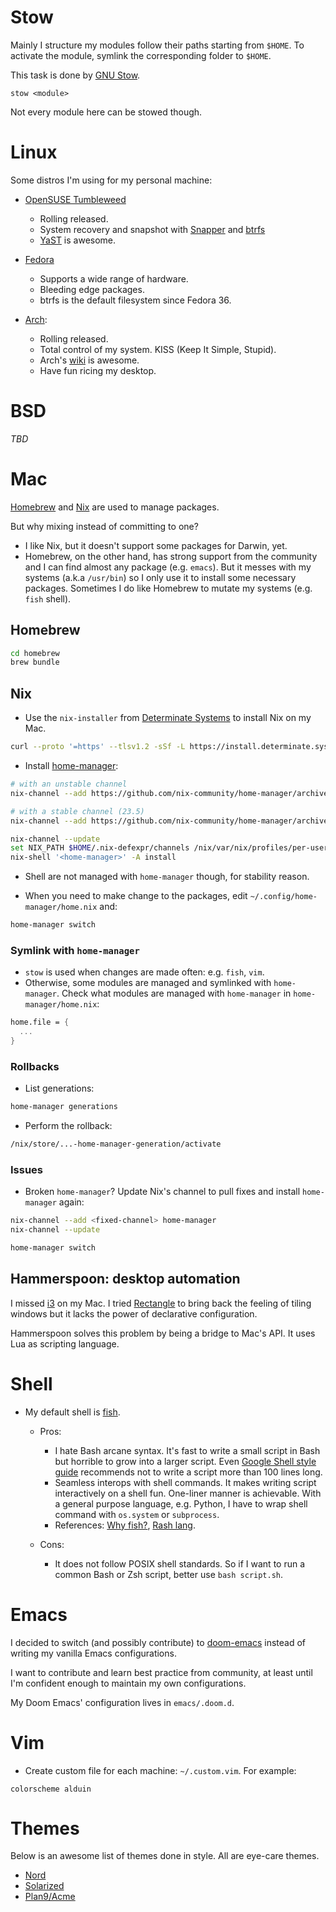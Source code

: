 # Stow

Mainly I structure my modules follow their paths starting from `$HOME`. To activate the module, symlink the corresponding folder to `$HOME`. 

This task is done by [GNU Stow](https://www.gnu.org/software/stow/manual/stow.html).

```
stow <module>
```

Not every module here can be stowed though.

# Linux

Some distros I'm using for my personal machine:

+ [OpenSUSE Tumbleweed](https://www.opensuse.org/)
  + Rolling released.
  + System recovery and snapshot with [Snapper](https://doc.opensuse.org/documentation/leap/reference/html/book-reference/cha-snapper.html) and [btrfs](https://en.wikipedia.org/wiki/Btrfs)
  + [YaST](https://yast.opensuse.org/) is awesome.

+ [Fedora](https://getfedora.org/)
  + Supports a wide range of hardware.
  + Bleeding edge packages.
  + btrfs is the default filesystem since Fedora 36.

+ [Arch](https://archlinux.org/):
  + Rolling released.
  + Total control of my system. KISS (Keep It Simple, Stupid).
  + Arch's [wiki](https://wiki.archlinux.org/) is awesome.
  + Have fun ricing my desktop.

# BSD

*TBD*


# Mac

[Homebrew](https://brew.sh/) and [Nix](https://nixos.org/) are used to manage packages.

But why mixing instead of committing to one?

- I like Nix, but it doesn't support some packages for Darwin, yet.
- Homebrew, on the other hand, has strong support from the community and I can find almost any package (e.g. `emacs`). But it messes with my systems (a.k.a `/usr/bin`) so I only use it to install some necessary packages. Sometimes I do like Homebrew to mutate my systems (e.g. `fish` shell).


## Homebrew

```bash
cd homebrew
brew bundle
```

## Nix

- Use the `nix-installer` from [Determinate Systems](https://zero-to-nix.com/) to install Nix on my Mac.

```bash
curl --proto '=https' --tlsv1.2 -sSf -L https://install.determinate.systems/nix | sh -s -- install
```


- Install [home-manager](https://nix-community.github.io/home-manager/index.html):

```bash
# with an unstable channel
nix-channel --add https://github.com/nix-community/home-manager/archive/master.tar.gz home-manager

# with a stable channel (23.5)
nix-channel --add https://github.com/nix-community/home-manager/archive/release-23.05.tar.gz home-manager
```

``` bash
nix-channel --update
set NIX_PATH $HOME/.nix-defexpr/channels /nix/var/nix/profiles/per-user/root/channels
nix-shell '<home-manager>' -A install
```

- Shell are not managed with `home-manager` though, for stability reason.


- When you need to make change to the packages, edit `~/.config/home-manager/home.nix` and:

```bash
home-manager switch
```

### Symlink with `home-manager`

- `stow` is used when changes are made often: e.g. `fish`, `vim`.
- Otherwise, some modules are managed and symlinked with `home-manager`. Check what modules are managed with `home-manager` in `home-manager/home.nix`:

```nix
home.file = { 
  ...
}
```


### Rollbacks

- List generations:

``` bash
home-manager generations
```

- Perform the rollback:

``` bash
/nix/store/...-home-manager-generation/activate
```


### Issues

- Broken `home-manager`? Update Nix's channel to pull fixes and install `home-manager` again:

``` bash
nix-channel --add <fixed-channel> home-manager
nix-channel --update 

home-manager switch
```


## Hammerspoon: desktop automation

I missed [i3](https://i3wm.org/) on my Mac. I tried [Rectangle](https://rectangleapp.com/) to bring
back the feeling of tiling windows but it lacks the power of declarative configuration.

Hammerspoon solves this problem by being a bridge to Mac's API. It uses Lua as scripting language.


# Shell

+ My default shell is [fish](https://fishshell.com/).

  + Pros:
    - I hate Bash arcane syntax.  It's fast to write a small script in Bash but horrible to grow into a larger script. Even [Google Shell style guide](https://google.github.io/styleguide/shellguide.html#when-to-use-shell) recommends not to write a script more than 100 lines long.
    - Seamless interops with shell commands. It makes writing script interactively on a shell fun. One-liner manner is achievable. With a general purpose language, e.g. Python, I have to wrap shell command with `os.system` or `subprocess`.
    - References: [Why fish?](https://fishshell.com/docs/current/tutorial.html#why-fish), [Rash lang](https://youtu.be/Acjqx1MPkw4).

  + Cons:
    - It does not follow POSIX shell standards. So if I want to run a common Bash or Zsh script, better use `bash script.sh`.


# Emacs

I decided to switch (and possibly contribute) to [doom-emacs](https://github.com/hlissner/doom-emacs/) instead of writing my vanilla Emacs configurations. 

I want to contribute and learn best practice from community, at least until I'm confident enough to maintain my own configurations.

My Doom Emacs' configuration lives in `emacs/.doom.d`.


# Vim

+ Create custom file for each machine: `~/.custom.vim`. For example:

```
colorscheme alduin
```


# Themes

Below is an awesome list of themes done in style. All are eye-care themes.

+ [Nord](https://www.nordtheme.com/)
+ [Solarized](https://ethanschoonover.com/solarized/)
+ [Plan9/Acme](https://github.com/john2x/plan9-theme.el)
